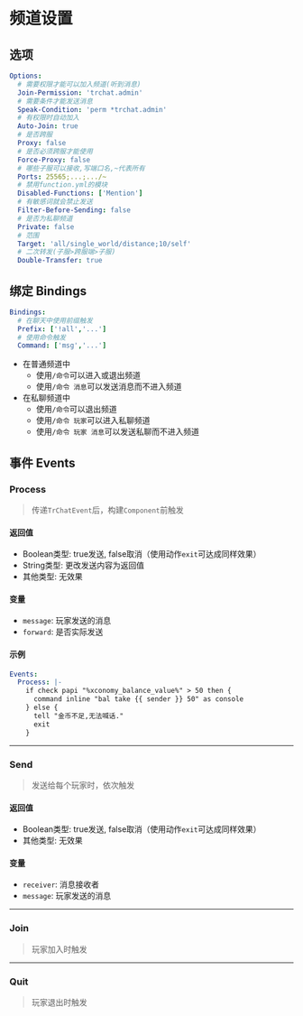 # 频道设置

## 选项

```yaml
Options:
  # 需要权限才能可以加入频道(听到消息)
  Join-Permission: 'trchat.admin'
  # 需要条件才能发送消息
  Speak-Condition: 'perm *trchat.admin'
  # 有权限时自动加入
  Auto-Join: true
  # 是否跨服
  Proxy: false
  # 是否必须跨服才能使用
  Force-Proxy: false
  # 哪些子服可以接收,写端口名,~代表所有
  Ports: 25565;...;.../~
  # 禁用function.yml的模块
  Disabled-Functions: ['Mention']
  # 有敏感词就会禁止发送
  Filter-Before-Sending: false
  # 是否为私聊频道
  Private: false
  # 范围
  Target: 'all/single_world/distance;10/self'
  # 二次转发(子服>跨服端>子服)
  Double-Transfer: true
```

## 绑定 Bindings

```yaml
Bindings:
  # 在聊天中使用前缀触发
  Prefix: ['!all','...']
  # 使用命令触发
  Command: ['msg','...']
```

- 在普通频道中
  - 使用`/命令`可以进入或退出频道
  - 使用`/命令 消息`可以发送消息而不进入频道
- 在私聊频道中
  - 使用`/命令`可以退出频道
  - 使用`/命令 玩家`可以进入私聊频道
  - 使用`/命令 玩家 消息`可以发送私聊而不进入频道

## 事件 Events

### Process

> 传递`TrChatEvent`后，构建`Component`前触发

#### 返回值

- Boolean类型: true发送, false取消（使用动作`exit`可达成同样效果）
- String类型: 更改发送内容为返回值
- 其他类型: 无效果

#### 变量

- `message`: 玩家发送的消息
- `forward`: 是否实际发送

#### 示例

```yaml
Events:
  Process: |-
    if check papi "%xconomy_balance_value%" > 50 then {
      command inline "bal take {{ sender }} 50" as console
    } else {
      tell "金币不足,无法喊话."
      exit
    }
```

---

### Send

> 发送给每个玩家时，依次触发

#### 返回值

- Boolean类型: true发送, false取消（使用动作`exit`可达成同样效果）
- 其他类型: 无效果

#### 变量

- `receiver`: 消息接收者
- `message`: 玩家发送的消息

---

### Join

> 玩家加入时触发

---

### Quit

> 玩家退出时触发